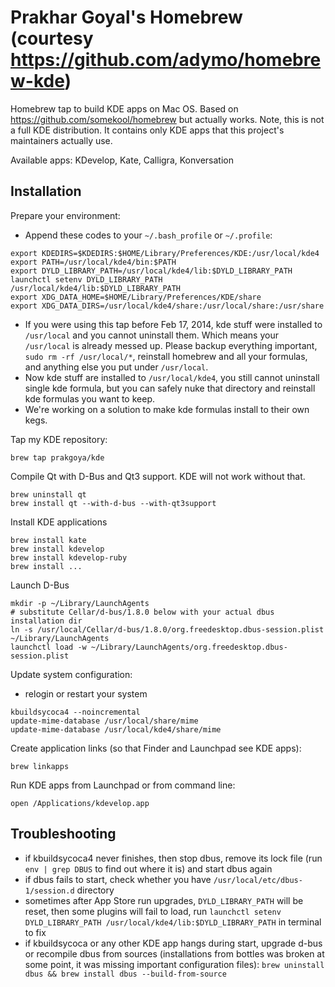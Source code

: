 Prakhar Goyal's Homebrew (courtesy https://github.com/adymo/homebrew-kde)
=========================
Homebrew tap to build KDE apps on Mac OS. Based on https://github.com/somekool/homebrew but actually works. Note, this is not a full KDE distribution. It contains only KDE apps that this project's maintainers actually use.

Available apps: KDevelop, Kate, Calligra, Konversation

Installation
------------

Prepare your environment:

* Append these codes to your `~/.bash_profile` or `~/.profile`:

```
export KDEDIRS=$KDEDIRS:$HOME/Library/Preferences/KDE:/usr/local/kde4
export PATH=/usr/local/kde4/bin:$PATH
export DYLD_LIBRARY_PATH=/usr/local/kde4/lib:$DYLD_LIBRARY_PATH
launchctl setenv DYLD_LIBRARY_PATH /usr/local/kde4/lib:$DYLD_LIBRARY_PATH
export XDG_DATA_HOME=$HOME/Library/Preferences/KDE/share
export XDG_DATA_DIRS=/usr/local/kde4/share:/usr/local/share:/usr/share
```
* If you were using this tap before Feb 17, 2014, kde stuff were installed to `/usr/local` and you cannot uninstall them. Which means your `/usr/local` is already messed up. Please backup everything important, `sudo rm -rf /usr/local/*`, reinstall homebrew and all your formulas, and anything else you put under `/usr/local`.
* Now kde stuff are installed to `/usr/local/kde4`, you still cannot uninstall single kde formula, but you can safely nuke that directory and reinstall kde formulas you want to keep. 
* We're working on a solution to make kde formulas install to their own kegs.

Tap my KDE repository:

`brew tap prakgoya/kde`

Compile Qt with D-Bus and Qt3 support. KDE will not work without that.

```
brew uninstall qt
brew install qt --with-d-bus --with-qt3support
```

Install KDE applications

```
brew install kate
brew install kdevelop
brew install kdevelop-ruby
brew install ...
```

Launch D-Bus

```
mkdir -p ~/Library/LaunchAgents
# substitute Cellar/d-bus/1.8.0 below with your actual dbus installation dir
ln -s /usr/local/Cellar/d-bus/1.8.0/org.freedesktop.dbus-session.plist ~/Library/LaunchAgents
launchctl load -w ~/Library/LaunchAgents/org.freedesktop.dbus-session.plist
```

Update system configuration:

* relogin or restart your system

```
kbuildsycoca4 --noincremental
update-mime-database /usr/local/share/mime
update-mime-database /usr/local/kde4/share/mime
```

Create application links (so that Finder and Launchpad see KDE apps):

```
brew linkapps
```

Run KDE apps from Launchpad or from command line:

```
open /Applications/kdevelop.app
```

Troubleshooting
---------------

* if kbuildsycoca4 never finishes, then stop dbus, remove its lock file (run `env | grep DBUS` to find out where it is) and start dbus again
* if dbus fails to start, check whether you have `/usr/local/etc/dbus-1/session.d` directory
* sometimes after App Store run upgrades, `DYLD_LIBRARY_PATH` will be reset, then some plugins will fail to load, run `launchctl setenv DYLD_LIBRARY_PATH /usr/local/kde4/lib:$DYLD_LIBRARY_PATH` in terminal to fix
* if kbuildsycoca or any other KDE app hangs during start, upgrade d-bus or recompile dbus from sources (installations from bottles was broken at some point, it was missing important configuration files): `brew uninstall dbus && brew install dbus --build-from-source`


